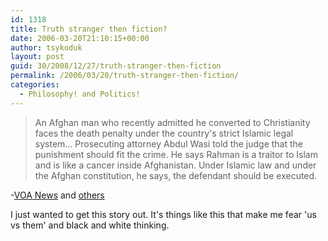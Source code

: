 ```yaml
---
id: 1318
title: Truth stranger then fiction?
date: 2006-03-20T21:10:15+00:00
author: tsykoduk
layout: post
guid: 30/2008/12/27/truth-stranger-then-fiction
permalink: /2006/03/20/truth-stranger-then-fiction/
categories:
  - Philosophy! and Politics!
---
```

<blockquote>An Afghan man who recently admitted he converted to Christianity faces the death penalty under the country's strict Islamic legal system... Prosecuting attorney Abdul Wasi told the judge that the punishment should fit the crime. He says Rahman is a traitor to Islam and is like a cancer inside Afghanistan. Under Islamic law and under the Afghan constitution, he says, the defendant should be executed.</blockquote>
-<a href="http://www.voanews.com/english/2006-03-18-voa7.cfm"><span class="caps">VOA</span> News</a> and <a href="http://news.google.com/news?hl=en&#38;ned=us&#38;ie=UTF-8&#38;ncl=http://www.voanews.com/english/2006-03-18-voa7.cfm">others</a>

<p>I just wanted to get this story out. It's things like this that make me fear 'us vs them' and black and white thinking.</p>